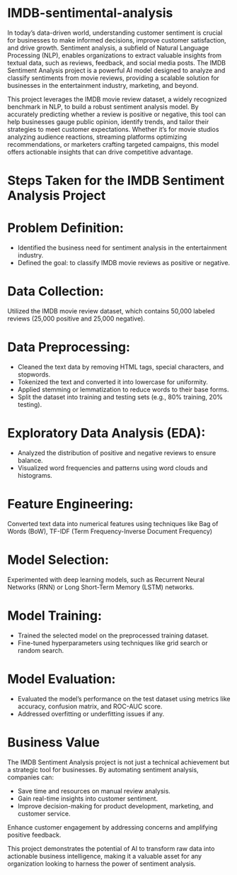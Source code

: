 # IMDB-sentimental-analysis
In today’s data-driven world, understanding customer sentiment is crucial for businesses to make informed decisions, improve customer satisfaction, and drive growth. Sentiment analysis, a subfield of Natural Language Processing (NLP), enables organizations to extract valuable insights from textual data, such as reviews, feedback, and social media posts. The IMDB Sentiment Analysis project is a powerful AI model designed to analyze and classify sentiments from movie reviews, providing a scalable solution for businesses in the entertainment industry, marketing, and beyond.

This project leverages the IMDB movie review dataset, a widely recognized benchmark in NLP, to build a robust sentiment analysis model. By accurately predicting whether a review is positive or negative, this tool can help businesses gauge public opinion, identify trends, and tailor their strategies to meet customer expectations. Whether it’s for movie studios analyzing audience reactions, streaming platforms optimizing recommendations, or marketers crafting targeted campaigns, this model offers actionable insights that can drive competitive advantage.

# Steps Taken for the IMDB Sentiment Analysis Project
# Problem Definition:
- Identified the business need for sentiment analysis in the entertainment industry.
- Defined the goal: to classify IMDB movie reviews as positive or negative.

# Data Collection:
Utilized the IMDB movie review dataset, which contains 50,000 labeled reviews (25,000 positive and 25,000 negative).

# Data Preprocessing:
- Cleaned the text data by removing HTML tags, special characters, and stopwords.
- Tokenized the text and converted it into lowercase for uniformity.
- Applied stemming or lemmatization to reduce words to their base forms.
- Split the dataset into training and testing sets (e.g., 80% training, 20% testing).

# Exploratory Data Analysis (EDA):
- Analyzed the distribution of positive and negative reviews to ensure balance.
- Visualized word frequencies and patterns using word clouds and histograms.

# Feature Engineering:
Converted text data into numerical features using techniques like Bag of Words (BoW), TF-IDF (Term Frequency-Inverse Document Frequency)

# Model Selection:
Experimented with deep learning models, such as Recurrent Neural Networks (RNN) or Long Short-Term Memory (LSTM) networks.

# Model Training:
- Trained the selected model on the preprocessed training dataset.
- Fine-tuned hyperparameters using techniques like grid search or random search.

# Model Evaluation:
- Evaluated the model’s performance on the test dataset using metrics like accuracy, confusion matrix, and ROC-AUC score.
- Addressed overfitting or underfitting issues if any.

# Business Value
The IMDB Sentiment Analysis project is not just a technical achievement but a strategic tool for businesses. By automating sentiment analysis, companies can:
- Save time and resources on manual review analysis.
- Gain real-time insights into customer sentiment.
- Improve decision-making for product development, marketing, and customer service.

Enhance customer engagement by addressing concerns and amplifying positive feedback.

This project demonstrates the potential of AI to transform raw data into actionable business intelligence, making it a valuable asset for any organization looking to harness the power of sentiment analysis.

